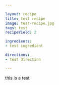 ```yaml
---

layout: recipe
title: test recipe
image: test-recipe.jpg
tags: test
recipeYield: 2

ingredients:
- test ingredient

directions:
- test direction

---
```


this is a test